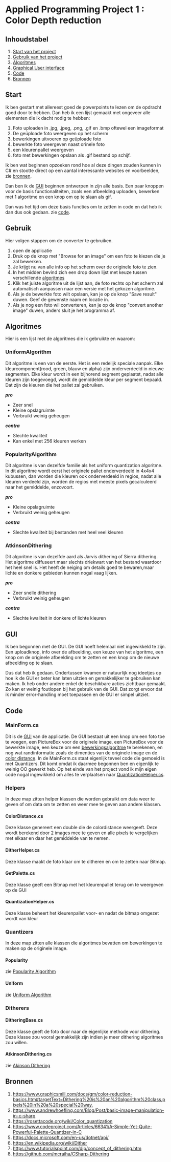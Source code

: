 
# Applied Programming Project 1 : Color Depth reduction

## Inhoudstabel

1. [Start van het project](#Start)
2. [Gebruik van het project](#Gebruik)
3. [Algoritmes](#Algoritmes)
4. [Graphical User interface](#GUI)
5. [Code](#Code)
6. [Bronnen](#Bronnen)

## Start

Ik ben gestart met allereest goed de powerpoints te lezen om de opdracht goed door te hebben. Dan heb ik een lijst gemaakt met ongeveer alle elementen die ik dacht nodig te hebben:

1. Foto uploaden in .jpg, .jpeg, .png, .gif en .bmp oftewel een imageformat
2. De geüploade foto weergeven op het scherm
3. bewerkingen uitvoeren op geüploade foto
4. bewerkte foto weergeven naast orinele foto
5. een kleurenpallet weergeven
6. foto met bewerkingen opslaan als .gif bestand op schijf.

Ik ben wat beginnen opzoeken rond hoe al deze dingen zouden kunnen in C# en stootte direct op een aantal interessante websites en voorbeelden, zie [bronnen](#bronnen).

Dan ben ik de [GUI](#GUI) beginnen ontwerpen in zijn alle basis. Een paar knoppen voor de basis functionaliteiten, zoals een afbeelding uploaden, bewerken met 1 algoritme en een knop om op te slaan als gif.

Dan was het tijd om deze basis functies om te zetten in code en dat heb ik dan dus ook gedaan. zie [code](#code).

## Gebruik

Hier volgen stappen om de converter te gebruiken.

1. open de applicatie
2. Druk op de knop met "Browse for an image" om een foto te kiezen die je zal bewerken.
3. Je krijgt nu van alle info op het scherm over de originele foto te zien.
4. In het midden bevind zich een drop down lijst met keuze tussen verschillende [algoritmes](#algoritmes)
5. Klik het juiste algoritme uit de lijst aan, de foto rechts op het scherm zal automatisch aanpassen naar een versie met het gekozen algoritme.
6. Als je de bewerkte foto wilt opslaan, kan je op de knop "Save result" duwen. Geef de gewenste naam en locatie in.
7. Als je nog een foto wil converteren, kan je op de knop "convert another image" duwen, anders sluit je het programma af.

## Algoritmes

Hier is een lijst met de algoritmes die ik gebruikte en waarom:

### UniformAlgorithm

Dit algoritme is een van de eerste. Het is een redelijk speciale aanpak. Elke kleurcomponent(rood, groen, blauw en alpha) zijn onderverdeeld in nieuwe segmenten.
Elke kleur wordt in een bijhorend segment geplaatst, nadat alle kleuren zijn toegevoegd, wordt de gemiddelde kleur per segment bepaald. Dat zijn de kleuren die het pallet zal gebruiken.

***pro***

- Zeer snel
- Kleine opslagruimte
- Verbruikt weinig geheugen

***contra***

- Slechte kwaliteit
- Kan enkel met 256 kleuren werken

### PopularityAlgorithm

Dit algoritme is van dezelfde familie als het uniform quantization algoritme. In dit algoritme wordt eerst het originele pallet onderverdeeld in 4x4x4 kubussen, dan worden die kleuren ook onderverdeeld in regios, nadat alle kleuren verdeeld zijn, worden de regios met meeste pixels gecalculeerd naar het gemiddelde, enzovoort.

***pro***

- Kleine opslagruimte
- Verbruikt weinig geheugen

***contra***

- Slechte kwaliteit bij bestanden met heel veel kleuren

### AtkinsonDithering

Dit algoritme is van dezelfde aard als Jarvis dithering of Sierra dithering. Het algoritme diffuseert maar slechts driekwart van het bestand waardoor het heel snel is. Het heeft de neiging om details goed te bewaren,maar lichte en donkere gebieden kunnen nogal vaag lijken.

***pro***

- Zeer snelle dithering
- Verbruikt weinig geheugen

***contra***

- Slechte kwaliteit in donkere of lichte kleuren

## GUI

Ik ben begonnen met de GUI. De GUI hoeft helemaal niet ingewikkeld te zijn. Een uploadknop, info over de afbeelding, een keuze van het algoritme, een knop om de originele afbeelding om te zetten en een knop om de nieuwe afbeelding op te slaan.

Dus dat heb ik gedaan. Ondertussen kwamen er natuurlijk nog ideetjes op hoe ik de GUI er beter kan laten uitzien en gemakkelijker te gebruiken kan maken. Ik heb onder andere enkel de beschikbare acties zichtbaar gemaakt. Zo kan er weinig foutlopen bij het gebruik van de GUI. Dat zorgt ervoor dat ik minder error-handling moet toepassen en de GUI er simpel uitziet.

## Code

### MainForm.cs

Dit is de [GUI](#GUI) van de applicatie.
De GUI bestaat uit een knop om een foto toe te voegen, een PictureBox voor de originele image, een PictureBox voor de bewerkte image, een keuze om een [bewerkingsalgoritme](#algoritmes) te berekenen, en nog wat randinformatie zoals de dimenties van de originele image en de [color distance](#colordistance.cs). In de MainForm.cs staat eigenlijk teveel code die gemoeid is met Quantizers. Dit komt omdat ik daarmee begonnen ben en eigenlijk te weinig OO gewerkt heb. Op het einde van het project vond ik mijn eigen code nogal ingewikkeld om alles te verplaatsen naar [QuantizationHelper.cs](#QuantizationHelper.cs).

### Helpers

In deze map zitten helper klassen die worden gebruikt om data weer te geven of om data om te zetten en weer mee te geven aan andere klassen.

#### ColorDistance.cs

Deze klasse genereert een double die de colordistance weergeeft. Deze wordt berekend door 2 images mee te geven en alle pixels te vergelijken met elkaar en daar het gemiddelde van te nemen.

#### DitherHelper.cs

Deze klasse maakt de foto klaar om te ditheren en om te zetten naar Bitmap.

#### GetPalette.cs

Deze klasse geeft een Bitmap met het kleurenpallet terug om te weergeven op de GUI

#### QuantizationHelper.cs

Deze klasse beheert het kleurenpallet voor- en nadat de bitmap omgezet wordt van kleur

### Quantizers

In deze map zitten alle klassen die algoritmes bevatten om bewerkingen te maken op de originele image.

#### Popularity

zie [Popularity Algorithm](#PopularityAlgorithm)

#### Uniform

zie [Uniform Algorithm](#UniformAlgorithm)

### Ditherers

#### DitheringBase.cs

Deze klasse geeft de foto door naar de eigenlijke methode voor dithering. Deze klasse zou vooral gemakkelijk zijn indien je meer dithering algoritmes zou willen.

#### AtkinsonDithering.cs

zie [Akinson Dithering](#AtkinsonDithering)

## Bronnen

1. <https://www.graphicsmill.com/docs/gm/color-reduction-basics.htm#targetText=Dithering%20is%20an%20algorithm%20class,pixels%20in%20a%20special%20way.>
2. <https://www.andrewhoefling.com/Blog/Post/basic-image-manipulation-in-c-sharp>
3. <https://rosettacode.org/wiki/Color_quantization>
4. <https://www.codeproject.com/Articles/66341/A-Simple-Yet-Quite-Powerful-Palette-Quantizer-in-C>
5. <https://docs.microsoft.com/en-us/dotnet/api/>
6. <https://en.wikipedia.org/wiki/Dither>
7. <https://www.tutorialspoint.com/dip/concept_of_dithering.htm>
8. <https://github.com/mcraiha/CSharp-Dithering>
